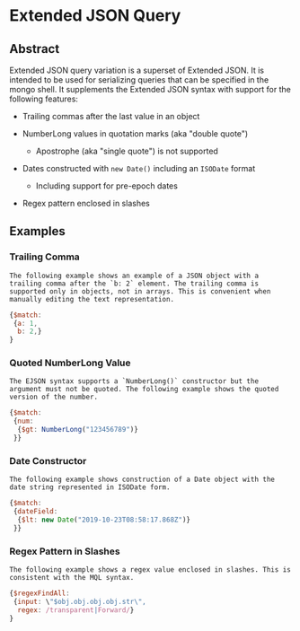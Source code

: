 # Extended JSON Query

## Abstract

Extended JSON query variation is a superset of Extended JSON. It is
intended to be used for serializing queries that can be specified in
the mongo shell. It supplements the Extended JSON syntax with support
for the following features:

- Trailing commas after the last value in an object

- NumberLong values in quotation marks (aka "double quote")
  - Apostrophe (aka "single quote") is not supported

- Dates constructed with `new Date()` including an `ISODate` format
  - Including support for pre-epoch dates

- Regex pattern enclosed in slashes

## Examples

### Trailing Comma
    The following example shows an example of a JSON object with a trailing comma after the `b: 2` element. The trailing comma is supported only in objects, not in arrays. This is convenient when manually editing the text representation.
```javascript
{$match:
 {a: 1,
  b: 2,}
}
```

### Quoted NumberLong Value
    The EJSON syntax supports a `NumberLong()` constructor but the argument must not be quoted. The following example shows the quoted version of the number.
```javascript
{$match:
 {num:
  {$gt: NumberLong("123456789")}
 }}
```

### Date Constructor
    The following example shows construction of a Date object with the date string represented in ISODate form.
```javascript
{$match:
 {dateField:
  {$lt: new Date("2019-10-23T08:58:17.868Z")}
 }}
```

### Regex Pattern in Slashes
    The following example shows a regex value enclosed in slashes. This is consistent with the MQL syntax.
```javascript
{$regexFindAll:
 {input: \"$obj.obj.obj.obj.str\",
  regex: /transparent|Forward/}
}
```
